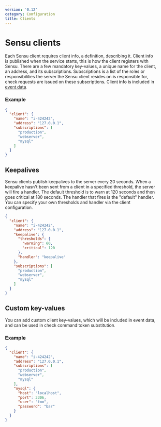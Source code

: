 ```yaml
---
version: '0.12'
category: Configuration
title: Clients
---
```


# Sensu clients

Each Sensu client requires client info, a definition, describing it.
Client info is published when the service starts, this is how the client
registers with Sensu. There are a few mandatory key-values, a unique
name for the client, an address, and its subscriptions. Subscriptions is
a list of the roles or responsibilities the server the Sensu client
resides on is responsible for, check requests are issued on these
subscriptions. Client info is included in [event data](events).

### Example

``` json
{
  "client": {
    "name": "i-424242",
    "address": "127.0.0.1",
    "subscriptions": [
      "production",
      "webserver",
      "mysql"
    ]
  }
}
```

## Keepalives

Sensu clients publish keepalives to the server every 20 seconds.  When a keepalive hasn't been sent from a client in a specified threshold, the server will fire a handler.  The default threshold is to warn at 120 seconds and then goes critical at 180 seconds.  The handler that fires is the "default" handler.  You can specify your own thresholds and handler via the client configuration.


``` json
{
  "client": {
    "name": "i-424242",
    "address": "127.0.0.1",
    "keepalive": {
      "thresholds": {
        "warning": 60,
        "critical": 120
      },
      "handler": "keepalive"
    },
    "subscriptions": [
      "production",
      "webserver",
      "mysql"
    ]
  }
}
```

## Custom key-values

You can add custom client key-values, which will be included in event data, and can be used in check command token substitution.

### Example

``` json
{
  "client": {
    "name": "i-424242",
    "address": "127.0.0.1",
    "subscriptions": [
      "production",
      "webserver",
      "mysql"
    ],
    "mysql": {
      "host": "localhost",
      "port": 3306,
      "user": "foo",
      "password": "bar"
    }
  }
}
```

